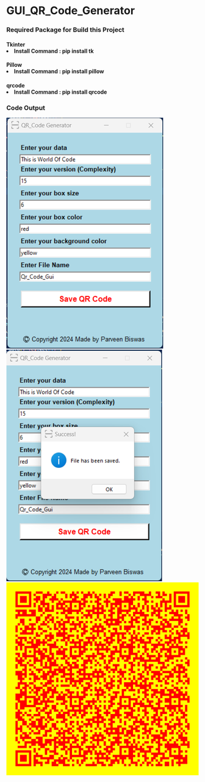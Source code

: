 # GUI_QR_Code_Generator

<h3>Required Package for Build this Project</h3>
<h4>Tkinter
<li>Install Command : pip install tk</li>
</h4>
<h4>Pillow
<li>Install Command : pip install pillow</li>
</h4>
<h4>qrcode
<li>Install Command : pip install qrcode</li>
</h4>
<h3>Code Output</h3>
<img title="a title" alt="Alt text" src="d1.png">
<img title="a title" alt="Alt text" src="d2.png">
<img title="a title" alt="Alt text" src="Qr_Code_Gui.png">
